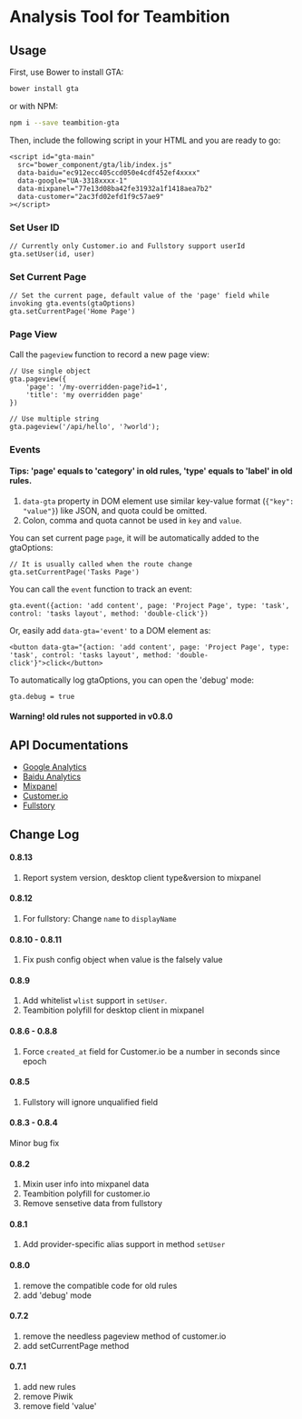 # Analysis Tool for Teambition

## Usage

First, use Bower to install GTA:

```bash
bower install gta
```

or with NPM:

```bash
npm i --save teambition-gta
```

Then, include the following script in your HTML and you are ready to go:

```
<script id="gta-main"
  src="bower_component/gta/lib/index.js"
  data-baidu="ec912ecc405ccd050e4cdf452ef4xxxx"
  data-google="UA-3318xxxx-1"
  data-mixpanel="77e13d08ba42fe31932a1f1418aea7b2"
  data-customer="2ac3fd02efd1f9c57ae9"
></script>
```

### Set User ID
```
// Currently only Customer.io and Fullstory support userId
gta.setUser(id, user)
```

### Set Current Page
```
// Set the current page, default value of the 'page' field while invoking gta.events(gtaOptions)
gta.setCurrentPage('Home Page')
```

### Page View

Call the `pageview` function to record a new page view:
```
// Use single object
gta.pageview({
    'page': '/my-overridden-page?id=1',
    'title': 'my overridden page'
})

// Use multiple string
gta.pageview('/api/hello', '?world');
```

### Events
#### Tips: 'page' equals to 'category' in old rules, 'type' equals to 'label' in old rules.

1. `data-gta` property in DOM element use similar key-value format (`{"key": "value"}`) like JSON, and quota could be omitted.
2.  Colon, comma and quota cannot be used in `key` and `value`.

You can set current page `page`, it will be automatically added to the gtaOptions:
```
// It is usually called when the route change
gta.setCurrentPage('Tasks Page')
```

You can call the `event` function to track an event:
```
gta.event({action: 'add content', page: 'Project Page', type: 'task', control: 'tasks layout', method: 'double-click'})
```

Or, easily add `data-gta='event'` to a DOM element as:
```
<button data-gta="{action: 'add content', page: 'Project Page', type: 'task', control: 'tasks layout', method: 'double-click'}">click</button>
```

To automatically log gtaOptions, you can open the 'debug' mode:
```
gta.debug = true
```
#### Warning! old rules not supported in v0.8.0

## API Documentations

* [Google Analytics](https://developers.google.com/analytics/devguides/collection/analyticsjs/)
* [Baidu Analytics](http://tongji.baidu.com/open/api/more?p=ref_trackPageview)
* [Mixpanel](https://mixpanel.com/help/reference/javascript)
* [Customer.io](https://customer.io/docs/api/javascript.html)
* [Fullstory](http://help.fullstory.com/using-ref/getting-started)


## Change Log

#### 0.8.13
1. Report system version, desktop client type&version to mixpanel

#### 0.8.12
1. For fullstory: Change `name` to `displayName`

#### 0.8.10 - 0.8.11
1. Fix push config object when value is the falsely value

#### 0.8.9
1. Add whitelist `wlist` support in `setUser`.
2. Teambition polyfill for desktop client in mixpanel

#### 0.8.6 - 0.8.8
1. Force `created_at` field for Customer.io be a number in seconds since epoch

#### 0.8.5
1. Fullstory will ignore unqualified field

#### 0.8.3 - 0.8.4
Minor bug fix

#### 0.8.2
1. Mixin user info into mixpanel data
2. Teambition polyfill for customer.io
3. Remove sensetive data from fullstory

#### 0.8.1
1. Add provider-specific alias support in method `setUser`

#### 0.8.0
1. remove the compatible code for old rules
2. add 'debug' mode

#### 0.7.2
1. remove the needless pageview method of customer.io
2. add setCurrentPage method

#### 0.7.1
1. add new rules
2. remove Piwik
3. remove field 'value'
